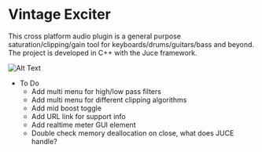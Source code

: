 # Vintage Exciter
This cross platform audio plugin is a general purpose saturation/clipping/gain tool for keyboards/drums/guitars/bass and beyond. The project is developed in C++ with the Juce framework.

![Alt Text](https://media.giphy.com/media/Up87xofJ0blY2VKL63/giphy.gif)

* To Do
  * Add multi menu for high/low pass filters
  * Add multi menu for different clipping algorithms
  * Add mid boost toggle
  * Add URL link for support info
  * Add realtime meter GUI element
  * Double check memory deallocation on close, what does JUCE handle?
